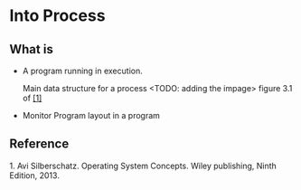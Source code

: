 # Into Process


## What is 
* A program running in execution.

  Main data structure for a process 
<TODO: adding the impage> figure 3.1  of [[1]](#system)

* Monitor Program layout in a program


## Reference 

<a name='system'> 1. Avi Silberschatz.  Operating System Concepts.  Wiley publishing,  Ninth Edition, 2013.  </a>
